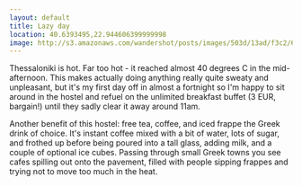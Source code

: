 ```yaml
---
layout: default
title: Lazy day
location: 40.6393495,22.944606399999998
image: http://s3.amazonaws.com/wandershot/posts/images/503d/13ad/f3c2/6800/0200/0053/original/2012-07-25-Thessaloniki.jpg?1346180013
---
```

Thessaloniki is hot. Far too hot - it reached almost 40 degrees C in the mid-afternoon. This makes actually doing anything really quite sweaty and unpleasant, but it's my first day off in almost a fortnight so I'm happy to sit around in the hostel and refuel on the unlimited breakfast buffet (3 EUR, bargain!) until they sadly clear it away around 11am.

Another benefit of this hostel: free tea, coffee, and iced frappe the Greek drink of choice. It's instant coffee mixed with a bit of water, lots of sugar, and frothed up before being poured into a tall glass, adding milk, and a couple of optional ice cubes. Passing through small Greek towns you see cafes spilling out onto the pavement, filled with people sipping frappes and trying not to move too much in the heat.